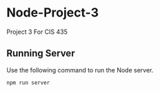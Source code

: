 # Node-Project-3
Project 3 For CIS 435

## Running Server

Use the following command to run the Node server.

```bash
npm run server
```
